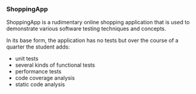 ### ShoppingApp
ShoppingApp is a rudimentary online shopping application that is used to demonstrate various software testing techniques and concepts.

In its base form, the application has no tests but over the course of a quarter the student adds:
* unit tests
* several kinds of functional tests
* performance tests
* code coverage analysis
* static code analysis